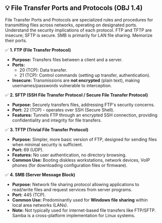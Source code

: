 ## 💡 File Transfer Ports and Protocols (OBJ 1.4)

File Transfer Ports and Protocols are specialized rules and procedures for transmitting files across networks, operating on designated ports. Understand the security implications of each protocol. FTP and TFTP are insecure; SFTP is secure. SMB is primarily for LAN file sharing. Memorize their ports.

✅ **1. FTP (File Transfer Protocol)**
- **Purpose:** Transfers files between a client and a server.
- **Ports:**
  - 20 (TCP): Data transfer.
  - 21 (TCP): Control commands (setting up transfer, authentication).
- **Insecure:** Transmissions are **not encrypted** (plain text), making usernames/passwords vulnerable to interception.

✅ **2. SFTP (SSH File Transfer Protocol / Secure File Transfer Protocol)**
- **Purpose:** Securely transfers files, addressing FTP's security concerns.
- **Port:** 22 (TCP) - operates over SSH (Secure Shell).
- **Features:** Tunnels FTP through an encrypted SSH connection, providing confidentiality and integrity for file transfers.

✅ **3. TFTP (Trivial File Transfer Protocol)**
- **Purpose:** Simpler, more basic version of FTP, designed for sending files when minimal security is sufficient.
- **Port:** 69 (UDP).
- **Features:** No user authentication, no directory browsing.
- **Common Use:** Booting diskless workstations, network devices, VoIP phones (for downloading configuration files or firmware).

✅ **4. SMB (Server Message Block)**
- **Purpose:** Network file sharing protocol allowing applications to read/write files and request services from server programs.
- **Port:** 445 (TCP).
- **Common Use:** Predominantly used for **Windows file sharing** within local area networks (LANs).
- **Note:** Not typically used for internet-based file transfers like FTP/SFTP. Samba is a cross-platform implementation for Linux systems.